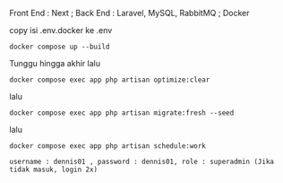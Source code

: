 Front End : Next ; Back End : Laravel, MySQL, RabbitMQ ; Docker </br>

copy isi .env.docker ke .env

```
docker compose up --build
```

Tunggu hingga akhir lalu 

```
docker compose exec app php artisan optimize:clear
```

lalu 

```
docker compose exec app php artisan migrate:fresh --seed
```
lalu

```
docker compose exec app php artisan schedule:work
```

```
username : dennis01 , password : dennis01, role : superadmin (Jika tidak masuk, login 2x)
```